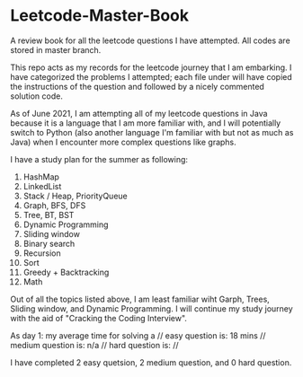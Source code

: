 # Leetcode-Master-Book
A review book for all the leetcode questions I have attempted. All codes are stored in master branch. 

This repo acts as my records for the leetcode journey that I am embarking. I have categorized the problems I attempted; each file under will have copied the instructions of the question and followed by a nicely commented solution code. 

As of June 2021, I am attempting all of my leetcode questions in Java because it is a language that I am more familiar with, and I will potentially switch to Python (also another language I'm familiar with but not as much as Java) when I encounter more complex questions like graphs. 

I have a study plan for the summer as following: 

1. HashMap 
2. LinkedList
3. Stack / Heap, PriorityQueue
4. Graph, BFS, DFS
5. Tree, BT, BST
6. Dynamic Programming
7. Sliding window  
8. Binary search
9. Recursion
10. Sort
11. Greedy + Backtracking
12. Math

Out of all the topics listed above, I am least familiar wiht Garph, Trees, Sliding window, and Dynamic Programming. I will continue my study journey with the aid of 
"Cracking the Coding Interview".

As day 1: my average time for solving a //
easy question is: 18 mins //
medium question is: n/a //
hard question is: //

I have completed 2 easy quetsion, 2 medium question, and 0 hard question. 


